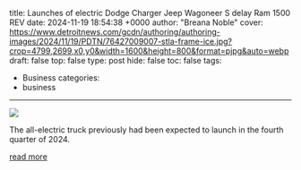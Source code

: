 title: Launches of electric Dodge Charger Jeep Wagoneer S delay Ram 1500 REV
date: 2024-11-19 18:54:38 +0000
author: "Breana Noble"
cover: https://www.detroitnews.com/gcdn/authoring/authoring-images/2024/11/19/PDTN/76427009007-stla-frame-ice.jpg?crop=4799,2699,x0,y0&width=1600&height=800&format=pjpg&auto=webp
draft: false
top: false
type: post
hide: false
toc: false
tags:
  - Business
categories:
  - business
---

![](https://www.detroitnews.com/gcdn/authoring/authoring-images/2024/11/19/PDTN/76427009007-stla-frame-ice.jpg?crop=4799,2699,x0,y0&width=1600&height=800&format=pjpg&auto=webp)

The all-electric truck previously had been expected to launch in the fourth quarter of 2024.

[read more](https://www.detroitnews.com/story/business/autos/chrysler/2024/11/19/stellantis-ram-1500-rev-ramcharger-stla-frame/76425503007/)
